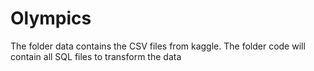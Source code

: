 # Olympics

The folder data contains the CSV files from kaggle.
The folder code will contain all SQL files to transform the data

